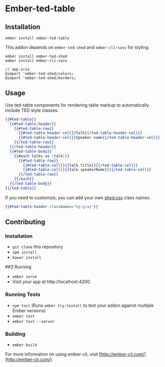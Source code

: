 # Ember-ted-table

## Installation

```
ember install ember-ted-table
```

This addon depends on `ember-ted-shed` and `ember-cli-sass` for styling:

```
ember install ember-ted-shed
ember install ember-cli-sass
```

```
// app.scss
@import 'ember-ted-shed/colors;
@import 'ember-ted-shed/borders;
```

## Usage

Use ted-table components for rendering table markup to automatically include TED style classes.

```hbs
{{#ted-table}}
  {{#ted-table-header}}
    {{#ted-table-row}}
      {{#ted-table-header-cell}}Talk{{/ted-table-header-cell}}
      {{#ted-table-header-cell}}Speaker name{{/ted-table-header-cell}}
    {{/ted-table-row}}
  {{/ted-table-header}}
  {{#ted-table-body}}
    {{#each talks as |talk|}}
      {{#ted-table-row}}
        {{#ted-table-cell}}{{talk.title}}{{/ted-table-cell}}
        {{#ted-table-cell}}{{talk.speakerName}}{{/ted-table-cell}}
      {{/ted-table-row}}
    {{/each}}
  {{/ted-table-body}}
{{/ted-table}}
```

If you need to customize, you can add your own [shed.css](http://tedconf.github.io/shed-css/) class names:

```hbs
{{#ted-table-header classNames="bg:gray"}}
```


## Contributing

### Installation

* `git clone` this repository
* `npm install`
* `bower install`

##3 Running

* `ember serve`
* Visit your app at http://localhost:4200.

### Running Tests

* `npm test` (Runs `ember try:testall` to test your addon against multiple Ember versions)
* `ember test`
* `ember test --server`

### Building

* `ember build`

For more information on using ember-cli, visit [http://ember-cli.com/](http://ember-cli.com/).
